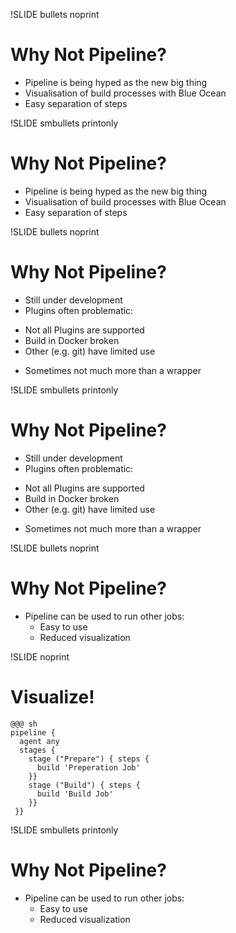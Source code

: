 !SLIDE bullets noprint
# Why Not Pipeline?
* Pipeline is being hyped as the new big thing
* Visualisation of build processes with Blue Ocean
* Easy separation of steps

!SLIDE smbullets printonly
# Why Not Pipeline?
* Pipeline is being hyped as the new big thing
* Visualisation of build processes with Blue Ocean
* Easy separation of steps

!SLIDE bullets noprint
# Why Not Pipeline?
* Still under development
* Plugins often problematic:
 - Not all Plugins are supported
 - Build in Docker broken
 - Other (e.g. git) have limited use
* Sometimes not much more than a wrapper

!SLIDE smbullets printonly
# Why Not Pipeline?
* Still under development
* Plugins often problematic:
 - Not all Plugins are supported
 - Build in Docker broken
 - Other (e.g. git) have limited use
* Sometimes not much more than a wrapper

!SLIDE bullets noprint
# Why Not Pipeline?
* Pipeline can be used to run other jobs:
  - Easy to use
  - Reduced visualization

!SLIDE noprint
# Visualize!

    @@@ sh
    pipeline {
      agent any
      stages {
        stage ("Prepare") { steps {
          build 'Preperation Job'
        }}
        stage ("Build") { steps {
          build 'Build Job'
		}}
	 }}

!SLIDE smbullets printonly
# Why Not Pipeline?
* Pipeline can be used to run other jobs:
  - Easy to use
  - Reduced visualization

